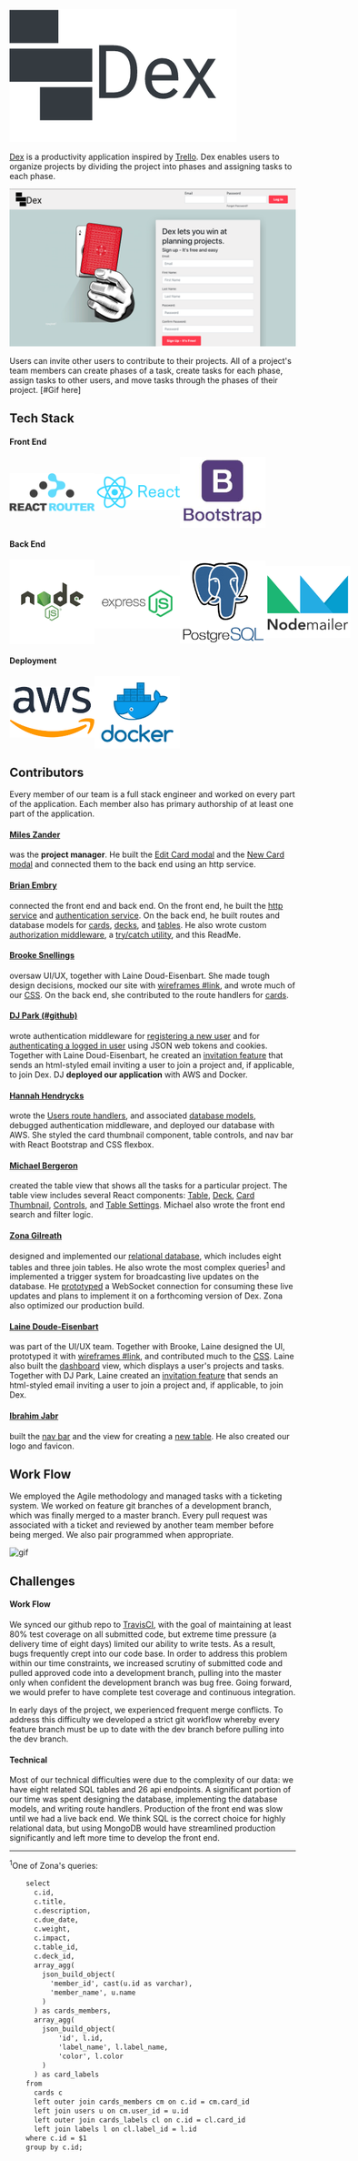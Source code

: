 <a name="logo">![](client/public/assets/Logo.png)</a>

[Dex](www.winwithdex.app) is a productivity application inspired by [Trello](https://trello.com/en-US). Dex enables users to organize projects by dividing the project into phases and assigning tasks to each phase.

[![](readme/screenshot.png)](www.winwithdex.app)

Users can invite other users to contribute to their projects. All of a project's team members can create phases of a task, create tasks for each phase, assign tasks to other users, and move tasks through the phases of their project.
[#Gif here]

## Tech Stack

#### Front End

<div style="display:flex; justify-content:left; align-items:center">
  <img src="./readme/logos/react-router.png" alt="React-Router" width="150"/>
  <img src="./readme/logos/react.png" alt="React" width="150"/>
  <img src="./readme/logos/download.jpeg" alt="Bootstrap" width="150"/>
</div>

#### Back End

  <div style="display:flex; justify-content:left; align-items:center">
    <img src="./readme/logos/node.png" alt="NodeJs" width="150"/>
    <img src="./readme/logos/express.png" alt="ExpressJS" width="150"/>
    <img src="./readme/logos/postgres.png" alt="PostgreSQL" width="150"/>
    <img src="./readme/logos/nodemailer.png" alt="Node Mailer" width="150"/>
  </div>

#### Deployment

  <div style="display:flex; justify-content:left; align-items:center">
    <img src="./readme/logos/aws.png" alt="React-Router" width="150"/>
    <img src="./readme/logos/docker.png" alt="React" width="150"/>
  </div>

## Contributors

Every member of our team is a full stack engineer and worked on every part of the application. Each member also has primary authorship of at least one part of the application.

#### [Miles Zander](https://github.com/mileszander)

was the **project manager**. He built the [Edit Card modal](client/src/components/EditCardModal.js) and the [New Card modal](client/src/components/NewCardModal.js) and connected them to the back end using an http service.

#### [Brian Embry](https://github.com/baembry)

connected the front end and back end. On the front end, he built the [http service](client/services/http/http.js) and [authentication service](client/services/auth.js). On the back end, he built routes and database models for [cards](server/routes/cards.js), [decks](server/routes/decks.js), and [tables](server/routes/tables.js). He also wrote custom [authorization middleware](server/middleware/authorization.js), a [try/catch utility](server/utils/tryCatch.js), and this ReadMe.

#### [Brooke Snellings](https://github.com/brookesnellings)

oversaw UI/UX, together with Laine Doud-Eisenbart. She made tough design decisions, mocked our site with [wireframes #link](), and wrote much of our [CSS](client/public/styles.css). On the back end, she contributed to the route handlers for [cards](server/routes/cards.js).

#### [DJ Park (#github)]()

wrote authentication middleware for [registering a new user](server/middleware/auth.js) and for [authenticating a logged in user](server/middleware/jwtChecker.js) using JSON web tokens and cookies. Together with Laine Doud-Eisenbart, he created an [invitation feature](server/routes/invites.js) that sends an html-styled email inviting a user to join a project and, if applicable, to join Dex. DJ **deployed our application** with AWS and Docker.

#### [Hannah Hendrycks](https://github.com/hhendrycks?tab=repositories)

wrote the [Users route handlers](server/routes/users.js), and associated [database models](db/models/users.js), debugged authentication middleware, and deployed our database with AWS. She styled the card thumbnail component, table controls, and nav bar with React Bootstrap and CSS flexbox.

#### [Michael Bergeron](https://github.com/Michael-Bergeron)

created the table view that shows all the tasks for a particular project. The table view includes several React components: [Table](client/src/components/Table.js), [Deck](client/src/components/Deck.js), [Card Thumbnail](client/src/components/CardThumbnails.js), [Controls](client/src/components/Controls.js), and [Table Settings](client/src/components/TableSettings.js). Michael also wrote the front end search and filter logic.

#### [Zona Gilreath](https://github.com/zonagilreath)

designed and implemented our [relational database](db/schemas), which includes eight tables and three join tables. He also wrote the most complex queries<sup>[1](#query)</sup> and implemented a trigger system for broadcasting live updates on the database. He [prototyped](server/socketsExperiments) a WebSocket connection for consuming these live updates and plans to implement it on a forthcoming version of Dex. Zona also optimized our production build.

#### [Laine Doude-Eisenbart](https://github.com/eisenbartl)

was part of the UI/UX team. Together with Brooke, Laine designed the UI, prototyped it with [wireframes #link](), and contributed much to the [CSS](client/public/styles.css). Laine also built the [dashboard]() view, which displays a user's projects and tasks. Together with DJ Park, Laine created an [invitation feature](server/routes/invites.js) that sends an html-styled email inviting a user to join a project and, if applicable, to join Dex.

#### [Ibrahim Jabr](https://github.com/ibrahimjabr12)

built the [nav bar](client/src/components/NavBar.js) and the view for creating a [new table](client/src/components/TableSettings.js). He also created our logo and favicon.

## Work Flow

We employed the Agile methodology and managed tasks with a ticketing system. We worked on feature git branches of a development branch, which was finally merged to a master branch. Every pull request was associated with a ticket and reviewed by another team member before being merged. We also pair programmed when appropriate.

![gif](https://media.giphy.com/media/dZiDHskH1pW7pLpAbr/giphy.gif)

## Challenges

#### Work Flow

We synced our github repo to [TravisCI](https://travis-ci.org/), with the goal of maintaining at least 80% test coverage on all submitted code, but extreme time pressure (a delivery time of eight days) limited our ability to write tests. As a result, bugs frequently crept into our code base. In order to address this problem within our time constraints, we increased scrutiny of submitted code and pulled approved code into a development branch, pulling into the master only when confident the development branch was bug free. Going forward, we would prefer to have complete test coverage and continuous integration.

In early days of the project, we experienced frequent merge conflicts. To address this difficulty we developed a strict git workflow whereby every feature branch must be up to date with the dev branch before pulling into the dev branch.

#### Technical

Most of our technical difficulties were due to the complexity of our data: we have eight related SQL tables and 26 api endpoints. A significant portion of our time was spent designing the database, implementing the database models, and writing route handlers. Production of the front end was slow until we had a live back end. We think SQL is the correct choice for highly relational data, but using MongoDB would have streamlined production significantly and left more time to develop the front end.

---

<a name="query">
<sup>1</sup>One of Zona's queries:

        select
          c.id,
          c.title,
          c.description,
          c.due_date,
          c.weight,
          c.impact,
          c.table_id,
          c.deck_id,
          array_agg(
            json_build_object(
              'member_id', cast(u.id as varchar),
              'member_name', u.name
            )
          ) as cards_members,
          array_agg(
            json_build_object(
                'id', l.id,
                'label_name', l.label_name,
                'color', l.color
            )
          ) as card_labels
        from
          cards c
          left outer join cards_members cm on c.id = cm.card_id
          left join users u on cm.user_id = u.id
          left outer join cards_labels cl on c.id = cl.card_id
          left join labels l on cl.label_id = l.id
        where c.id = $1
        group by c.id;

</a>
